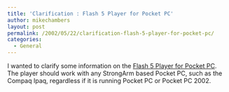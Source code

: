 ```yaml
---
title: 'Clarification : Flash 5 Player for Pocket PC'
author: mikechambers
layout: post
permalink: /2002/05/22/clarification-flash-5-player-for-pocket-pc/
categories:
  - General
---
```



I wanted to clarify some information on the [Flash 5 Player for Pocket PC][1]. The player should work with any StrongArm based Pocket PC, such as the Compaq Ipaq, regardless if it is running Pocket PC or Pocket PC 2002.

 [1]: http://radio.weblogs.com/0106797/2002/05/21.html#a95